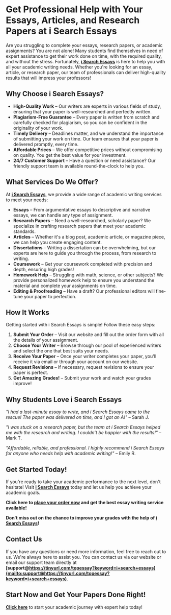 # Get Professional Help with Your Essays, Articles, and Research Papers at i Search Essays

Are you struggling to complete your essays, research papers, or academic assignments? You are not alone! Many students find themselves in need of expert assistance to get their work done on time, with the required quality, and without the stress. Fortunately, **[i Search Essays](https://tinyurl.com/topessay?keyword=i+search+essays)** is here to help you with all your academic writing needs. Whether you're looking for an essay, article, or research paper, our team of professionals can deliver high-quality results that will impress your professors!

## Why Choose i Search Essays?

- **High-Quality Work** – Our writers are experts in various fields of study, ensuring that your paper is well-researched and perfectly written.
- **Plagiarism-Free Guarantee** – Every paper is written from scratch and carefully checked for plagiarism, so you can be confident in the originality of your work.
- **Timely Delivery** – Deadlines matter, and we understand the importance of submitting your work on time. Our team ensures that your paper is delivered promptly, every time.
- **Affordable Prices** – We offer competitive prices without compromising on quality. You get the best value for your investment.
- **24/7 Customer Support** – Have a question or need assistance? Our friendly support team is available round-the-clock to help you.

## What Services Do We Offer?

At **[i Search Essays](https://tinyurl.com/topessay?keyword=i+search+essays)**, we provide a wide range of academic writing services to meet your needs:

- **Essays** – From argumentative essays to descriptive and narrative essays, we can handle any type of assignment.
- **Research Papers** – Need a well-researched, scholarly paper? We specialize in crafting research papers that meet your academic standards.
- **Articles** – Whether it's a blog post, academic article, or magazine piece, we can help you create engaging content.
- **Dissertations** – Writing a dissertation can be overwhelming, but our experts are here to guide you through the process, from research to writing.
- **Coursework** – Get your coursework completed with precision and depth, ensuring high grades!
- **Homework Help** – Struggling with math, science, or other subjects? We provide personalized homework help to ensure you understand the material and complete your assignments on time.
- **Editing & Proofreading** – Have a draft? Our professional editors will fine-tune your paper to perfection.

## How It Works

Getting started with i Search Essays is simple! Follow these easy steps:

1. **Submit Your Order** – Visit our website and fill out the order form with all the details of your assignment.
2. **Choose Your Writer** – Browse through our pool of experienced writers and select the one that best suits your needs.
3. **Receive Your Paper** – Once your writer completes your paper, you'll receive it via email or through your account on our website.
4. **Request Revisions** – If necessary, request revisions to ensure your paper is perfect.
5. **Get Amazing Grades!** – Submit your work and watch your grades improve!

## Why Students Love i Search Essays

_"I had a last-minute essay to write, and i Search Essays came to the rescue! The paper was delivered on time, and I got an A!"_ – Sarah J.

_"I was stuck on a research paper, but the team at i Search Essays helped me with the research and writing. I couldn’t be happier with the results!"_ – Mark T.

_"Affordable, reliable, and professional. I highly recommend i Search Essays for anyone who needs help with academic writing!"_ – Emily R.

## Get Started Today!

If you're ready to take your academic performance to the next level, don't hesitate! Visit **[i Search Essays](https://tinyurl.com/topessay?keyword=i+search+essays)** today and let us help you achieve your academic goals.

**Click here to [place your order now](https://tinyurl.com/topessay?keyword=i+search+essays) and get the best essay writing service available!**

**Don't miss out on the chance to improve your grades with the help of [i Search Essays](https://tinyurl.com/topessay?keyword=i+search+essays)!**

## Contact Us

If you have any questions or need more information, feel free to reach out to us. We're always here to assist you. You can contact us via our website or email our support team directly at **[support@https://tinyurl.com/topessay?keyword=i+search+essays](mailto:support@https://tinyurl.com/topessay?keyword=i+search+essays)**.

## Start Now and Get Your Papers Done Right!

**[Click here](https://tinyurl.com/topessay?keyword=i+search+essays)** to start your academic journey with expert help today!
